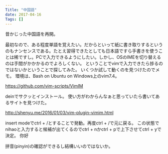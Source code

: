 ```yaml
---
Title: "中国語"
date: 2017-04-16
Tags: []
---
```


昔かじった中国語を再開。

最初なので、ある程度単語を覚えたい。だからといって紙に書き取りするというのもナンセンスである。たとえ習得できたとしても日本語ですら手書きを使うことは稀ですし。PCで入力できるようにしたい。しかし、OSのIMEを切り替えるのは手間がかかかるのでよろしくない。 ということでvimで入力できたら捗るのではないかということで探してみた。
いくつか試して動くのを見つけたのでメモ。
環境は、Bash on Ubuntu on Windows上のvim7.4。

https://github.com/vim-scripts/VimIM

deinでサクッとインストール。
使い方がわからんなぁと思っていたら書いてあるサイトを見つけた。

http://shenyu.me/2016/01/03/vim-plugin-vimim.html

insert modeでctrl + /とすることで発動。再度ctrl + /で元に戻る。
この状態でnihaoと入力すると候補が出てくるのでctrl + nかctrl + pで上下させてctrl + yで決定。
你好

拼音(pinyin)の確認ができるし結構いいのではないか。
